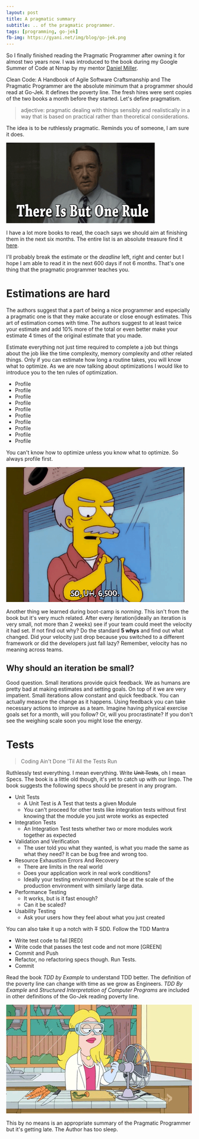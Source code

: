 ```yaml
---
layout: post
title: A pragmatic summary
subtitle: .. of the pragmatic programmer.
tags: [programming, go-jek]
fb-img: https://gyani.net/img/blog/go-jek.png
---
```


So I finally finished reading the Pragmatic Programmer after owning it for almost two years now. I was introduced to the book during my Google Summer of Code at Nmap by my mentor [Daniel Miller](http://bonsaiviking.com/).

Clean Code: A Handbook of Agile Software Craftsmanship and The Pragmatic Programmer are the absolute minimum that a programmer should read at Go-Jek. It defines the poverty line. The fresh hires were sent copies of the two books a month before they started. Let's define pragmatism.

>adjective: pragmatic dealing with things sensibly and realistically in a way that is based on practical rather than theoretical considerations.

The idea is to be ruthlessly pragmatic. Reminds you of someone, I am sure it does.

![Frank Underwood](/img/blog/frank.gif)

I have a lot more books to read, the coach says we should aim at finishing them in the next six months. The entire list is an absolute treasure find it [here](https://blog.gojekengineering.com/the-go-jek-reading-list-1088712ccc14).

I'll probably break the estimate or the *deadline* left, right and center but I hope I am able to read it in the next 600 days if not 6 months. That's one thing that the pragmatic programmer teaches you.

# Estimations are hard

The authors suggest that a part of being a nice programmer and especially a pragmatic one is that they make accurate or close enough estimates. This art of estimation comes with time. The authors suggest to at least twice your estimate and add 10% more of the total or even better make your estimate 4 times of the original estimate that you made.

Estimate everything not just time required to complete a job but things about the job like the time complexity, memory complexity and other related things. Only if you can estimate how long a routine takes, you will know what to optimize. As we are now talking about optimizations I would like to introduce you to the ten rules of optimization.

- Profile
- Profile
- Profile
- Profile
- Profile
- Profile
- Profile
- Profile
- Profile
- Profile

You can't know how to optimize unless you know what to optimize. So always profile first.

![Estimates](/img/blog/estimation.gif)

Another thing we learned during boot-camp is *norming*. This isn't from the book but it's very much related. After every iteration(ideally an iteration is very small, not more than 2 weeks) see if your team could meet the velocity it had set. If not find out why? Do the standard **5 whys** and find out what changed. Did your velocity just drop because you switched to a different framework or did the developers just fall lazy? Remember, velocity has no meaning across teams.

## Why should an iteration be small?

Good question. Small iterations provide quick feedback. We as humans are pretty bad at making estimates and setting goals. On top of it we are very impatient. Small iterations allow constant and quick feedback. You can actually measure the change as it happens. Using feedback you can take necessary actions to improve as a team. Imagine having physical exercise goals set for a month, will you follow? Or, will you procrastinate? If you don't see the weighing scale soon you might lose the energy.

# Tests

>Coding Ain't Done 'Til All the Tests Run

Ruthlessly test everything. I mean everything. Write ~~Unit Tests~~, oh I mean Specs. The book is a little old though, it's yet to catch up with our lingo. The book suggests the following specs should be present in any program.

- Unit Tests
    + A Unit Test is A Test that tests a given Module
    + You can't proceed for other tests like integration tests without first knowing that the module you just wrote works as expected
- Integration Tests
    + An Integration Test tests whether two or more modules work together as expected
- Validation and Verification
    + The user told you what they wanted, is what you made the same as what they need? It can be bug free and wrong too.
- Resource Exhaustion Errors And Recovery
    + There are limits in the real world
    + Does your application work in real work conditions?
    + Ideally your testing environment should be at the scale of the production environment with similarly large data.
- Performance Testing
    + It works, but is it fast enough?
    + Can it be scaled?
- Usability Testing
    + Ask your users how they feel about what you just created

You can also take it up a notch with ~~T~~ SDD. Follow the TDD Mantra

- Write test code to fail [RED]
- Write code that passes the test code and not more [GREEN]
- Commit and Push
- Refactor, no refactoring specs though. Run Tests.
- Commit

Read the book *TDD by Example* to understand TDD better. The definition of the poverty line can change with time as we grow as Engineers. *TDD By Example* and *Structured Interpretation of Computer Programs* are included in other definitions of the Go-Jek reading poverty line.

![Tests](/img/blog/tests.gif)

This by no means is an appropriate summary of the Pragmatic Programmer but it's getting late. The Author has too sleep.